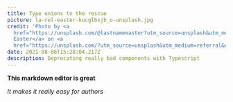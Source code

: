 ```yaml
---
title: Type unions to the rescue
picture: la-rel-easter-kucglbxjh_o-unsplash.jpg
credit: 'Photo by <a
  href="https://unsplash.com/@lastnameeaster?utm_source=unsplash&utm_medium=referral&utm_content=creditCopyText">La-Rel
  Easter</a> on <a
  href="https://unsplash.com/?utm_source=unsplash&utm_medium=referral&utm_content=creditCopyText">Unsplash</a>   '
date: 2021-08-06T15:28:04.217Z
description: Deprecating really bad components with Typescript
---
```


**This markdown editor is great**

_It makes it really easy for authors_
